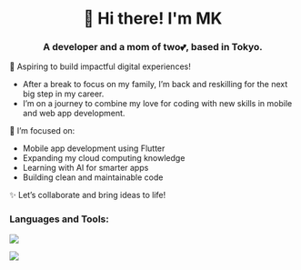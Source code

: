 <h1 align="center">👋 Hi there! I'm MK</h1>
<h3 align="center">A developer and a mom of two💕, based in Tokyo.</h3>

🚀 Aspiring to build impactful digital experiences!
- After a break to focus on my family, I’m back and reskilling for the next big step in my career.
- I’m on a journey to combine my love for coding with new skills in mobile and web app development.

🌱 I’m focused on:
- Mobile app development using Flutter
- Expanding my cloud computing knowledge
- Learning with AI for smarter apps
- Building clean and maintainable code

✨ Let’s collaborate and bring ideas to life!

<h3 align="left">Languages and Tools:</h3>
<p align="left">
 <img src="https://skillicons.dev/icons?i=html,css,js,react,java,flutter,php,firebase" />
</p>
<p align="left">
 <img src="https://skillicons.dev/icons?i=ps,ai,figma" />
</p>
